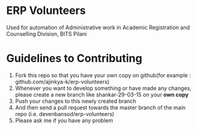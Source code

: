 # ERP Volunteers
Used for automation of Administrative work in Academic Registration and Counselling Division, BITS Pilani


Guidelines to Contributing
==========================

1. Fork this repo so that you have your own copy on github(for example : github.com/ajinkya-k/erp-volunteers)
2. Whenever you want to develop something or have made any changes, please create a new branch like shankar-29-03-15 on your **own copy**
3. Push your changes to this newly created branch
4. And then send a pull request towards the master branch of the main repo (i.e. devenbansod/erp-volunteers)
5. Please ask me if you have any problem
